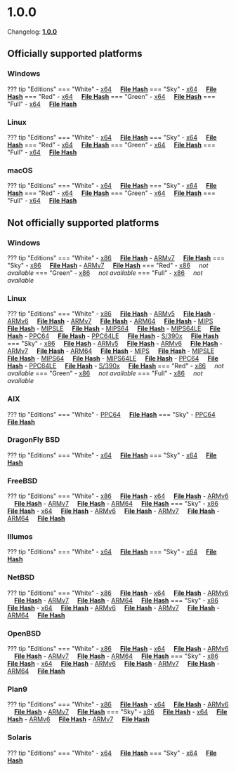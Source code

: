 # 1.0.0

Changelog: [**1.0.0**](../Changelog.md#101-_-july-09-2020)

## Officially supported platforms

### Windows

??? tip "Editions"
    === "White"
        - [x64](../../dl/1.0.0/white/windows/dixer_amd64.exe) &nbsp;&nbsp;&nbsp; **<a href="../../dl/?info=1.0.0/white/windows/dixer_amd64.exe" target="_blank">File Hash</a>**
    === "Sky"
        - [x64](../../dl/1.0.0/sky/windows/dixer_amd64.exe) &nbsp;&nbsp;&nbsp; **<a href="../../dl/?info=1.0.0/sky/windows/dixer_amd64.exe" target="_blank">File Hash</a>**
    === "Red"
        - [x64](../../dl/1.0.0/red/windows/dixer_amd64.exe) &nbsp;&nbsp;&nbsp; **<a href="../../dl/?info=1.0.0/red/windows/dixer_amd64.exe" target="_blank">File Hash</a>**
    === "Green"
        - [x64](../../dl/1.0.0/green/windows/dixer_amd64.exe) &nbsp;&nbsp;&nbsp; **<a href="../../dl/?info=1.0.0/green/windows/dixer_amd64.exe" target="_blank">File Hash</a>**
    === "Full"
        - [x64](../../dl/1.0.0/full/windows/dixer_amd64.exe) &nbsp;&nbsp;&nbsp; **<a href="../../dl/?info=1.0.0/full/windows/dixer_amd64.exe" target="_blank">File Hash</a>**

### Linux

??? tip "Editions"
    === "White"
        - [x64](../../dl/1.0.0/white/linux/dixer_amd64) &nbsp;&nbsp;&nbsp; **<a href="../../dl/?info=1.0.0/white/linux/dixer_amd64" target="_blank">File Hash</a>**
    === "Sky"
        - [x64](../../dl/1.0.0/sky/linux/dixer_amd64) &nbsp;&nbsp;&nbsp; **<a href="../../dl/?info=1.0.0/sky/linux/dixer_amd64" target="_blank">File Hash</a>**
    === "Red"
        - [x64](../../dl/1.0.0/red/linux/dixer_amd64) &nbsp;&nbsp;&nbsp; **<a href="../../dl/?info=1.0.0/red/linux/dixer_amd64" target="_blank">File Hash</a>**
    === "Green"
        - [x64](../../dl/1.0.0/green/linux/dixer_amd64) &nbsp;&nbsp;&nbsp; **<a href="../../dl/?info=1.0.0/green/linux/dixer_amd64" target="_blank">File Hash</a>**
    === "Full"
        - [x64](../../dl/1.0.0/full/linux/dixer_amd64) &nbsp;&nbsp;&nbsp; **<a href="../../dl/?info=1.0.0/full/linux/dixer_amd64" target="_blank">File Hash</a>**

### macOS

??? tip "Editions"
    === "White"
        - [x64](../../dl/1.0.0/white/darwin/dixer_amd64) &nbsp;&nbsp;&nbsp; **<a href="../../dl/?info=1.0.0/white/darwin/dixer_amd64" target="_blank">File Hash</a>**
    === "Sky"
        - [x64](../../dl/1.0.0/sky/darwin/dixer_amd64) &nbsp;&nbsp;&nbsp; **<a href="../../dl/?info=1.0.0/sky/darwin/dixer_amd64" target="_blank">File Hash</a>**
    === "Red"
        - [x64](../../dl/1.0.0/red/darwin/dixer_amd64) &nbsp;&nbsp;&nbsp; **<a href="../../dl/?info=1.0.0/red/darwin/dixer_amd64" target="_blank">File Hash</a>**
    === "Green"
        - [x64](../../dl/1.0.0/green/darwin/dixer_amd64) &nbsp;&nbsp;&nbsp; **<a href="../../dl/?info=1.0.0/green/darwin/dixer_amd64" target="_blank">File Hash</a>**
    === "Full"
        - [x64](../../dl/1.0.0/full/darwin/dixer_amd64) &nbsp;&nbsp;&nbsp; **<a href="../../dl/?info=1.0.0/full/darwin/dixer_amd64" target="_blank">File Hash</a>**

## Not officially supported platforms

### Windows

??? tip "Editions"
    === "White"
        - [x86](../../dl/1.0.0/white/windows/dixer_386.exe) &nbsp;&nbsp;&nbsp; **<a href="../../dl/?info=1.0.0/white/windows/dixer_386.exe" target="_blank">File Hash</a>**
        - [ARMv7](../../dl/1.0.0/white/windows/dixer_armV7.exe) &nbsp;&nbsp;&nbsp; **<a href="../../dl/?info=1.0.0/white/windows/dixer_armV7.exe" target="_blank">File Hash</a>**
    === "Sky"
        - [x86](../../dl/1.0.0/sky/windows/dixer_386.exe) &nbsp;&nbsp;&nbsp; **<a href="../../dl/?info=1.0.0/sky/windows/dixer_386.exe" target="_blank">File Hash</a>**
        - [ARMv7](../../dl/1.0.0/white/windows/dixer_armV7.exe) &nbsp;&nbsp;&nbsp; **<a href="../../dl/?info=1.0.0/sky/windows/dixer_armV7.exe" target="_blank">File Hash</a>**
    === "Red"
        - [x86](../../dl/1.0.0/red/windows/dixer_386.exe) &nbsp;&nbsp;&nbsp; *not available*
    === "Green"
        - [x86](../../dl/1.0.0/green/windows/dixer_386.exe) &nbsp;&nbsp;&nbsp; *not available*
    === "Full"
        - [x86](../../dl/1.0.0/full/windows/dixer_386.exe) &nbsp;&nbsp;&nbsp; *not available*

### Linux

??? tip "Editions"
    === "White"
        - [x86](../../dl/1.0.0/white/linux/dixer_386) &nbsp;&nbsp;&nbsp; **<a href="../../dl/?info=1.0.0/white/linux/dixer_386" target="_blank">File Hash</a>**
        - [ARMv5](../../dl/1.0.0/white/linux/dixer_armV5) &nbsp;&nbsp;&nbsp; **<a href="../../dl/?info=1.0.0/white/linux/dixer_armV5" target="_blank">File Hash</a>**
        - [ARMv6](../../dl/1.0.0/white/linux/dixer_armV6) &nbsp;&nbsp;&nbsp; **<a href="../../dl/?info=1.0.0/white/linux/dixer_armV6" target="_blank">File Hash</a>**
        - [ARMv7](../../dl/1.0.0/white/linux/dixer_armV7) &nbsp;&nbsp;&nbsp; **<a href="../../dl/?info=1.0.0/white/linux/dixer_armV7" target="_blank">File Hash</a>**
        - [ARM64](../../dl/1.0.0/white/linux/dixer_arm64) &nbsp;&nbsp;&nbsp; **<a href="../../dl/?info=1.0.0/white/linux/dixer_arm64" target="_blank">File Hash</a>**
        - [MIPS](../../dl/1.0.0/white/linux/dixer_mips) &nbsp;&nbsp;&nbsp; **<a href="../../dl/?info=1.0.0/white/linux/dixer_mips" target="_blank">File Hash</a>**
        - [MIPSLE](../../dl/1.0.0/white/linux/dixer_mipsle) &nbsp;&nbsp;&nbsp; **<a href="../../dl/?info=1.0.0/white/linux/dixer_mipsle" target="_blank">File Hash</a>**
        - [MIPS64](../../dl/1.0.0/white/linux/dixer_mips64) &nbsp;&nbsp;&nbsp; **<a href="../../dl/?info=1.0.0/white/linux/dixer_mips64" target="_blank">File Hash</a>**
        - [MIPS64LE](../../dl/1.0.0/white/linux/dixer_mips64le) &nbsp;&nbsp;&nbsp; **<a href="../../dl/?info=1.0.0/white/linux/dixer_mips64le" target="_blank">File Hash</a>**
        - [PPC64](../../dl/1.0.0/white/linux/dixer_ppc64) &nbsp;&nbsp;&nbsp; **<a href="../../dl/?info=1.0.0/white/linux/dixer_ppc64" target="_blank">File Hash</a>**
        - [PPC64LE](../../dl/1.0.0/white/linux/dixer_ppc64le) &nbsp;&nbsp;&nbsp; **<a href="../../dl/?info=1.0.0/white/linux/dixer_ppc64le" target="_blank">File Hash</a>**
        - [S/390x](../../dl/1.0.0/white/linux/dixer_s390x) &nbsp;&nbsp;&nbsp; **<a href="../../dl/?info=1.0.0/white/linux/dixer_s390x" target="_blank">File Hash</a>**
    === "Sky"
        - [x86](../../dl/1.0.0/sky/linux/dixer_386) &nbsp;&nbsp;&nbsp; **<a href="../../dl/?info=1.0.0/sky/linux/dixer_386" target="_blank">File Hash</a>**
        - [ARMv5](../../dl/1.0.0/sky/linux/dixer_armV5) &nbsp;&nbsp;&nbsp; **<a href="../../dl/?info=1.0.0/sky/linux/dixer_armV5" target="_blank">File Hash</a>**
        - [ARMv6](../../dl/1.0.0/sky/linux/dixer_armV6) &nbsp;&nbsp;&nbsp; **<a href="../../dl/?info=1.0.0/sky/linux/dixer_armV6" target="_blank">File Hash</a>**
        - [ARMv7](../../dl/1.0.0/sky/linux/dixer_armV7) &nbsp;&nbsp;&nbsp; **<a href="../../dl/?info=1.0.0/sky/linux/dixer_armV7" target="_blank">File Hash</a>**
        - [ARM64](../../dl/1.0.0/sky/linux/dixer_arm64) &nbsp;&nbsp;&nbsp; **<a href="../../dl/?info=1.0.0/sky/linux/dixer_arm64" target="_blank">File Hash</a>**
        - [MIPS](../../dl/1.0.0/sky/linux/dixer_mips) &nbsp;&nbsp;&nbsp; **<a href="../../dl/?info=1.0.0/sky/linux/dixer_mips" target="_blank">File Hash</a>**
        - [MIPSLE](../../dl/1.0.0/sky/linux/dixer_mipsle) &nbsp;&nbsp;&nbsp; **<a href="../../dl/?info=1.0.0/sky/linux/dixer_mipsle" target="_blank">File Hash</a>**
        - [MIPS64](../../dl/1.0.0/sky/linux/dixer_mips64) &nbsp;&nbsp;&nbsp; **<a href="../../dl/?info=1.0.0/sky/linux/dixer_mips64" target="_blank">File Hash</a>**
        - [MIPS64LE](../../dl/1.0.0/sky/linux/dixer_mips64le) &nbsp;&nbsp;&nbsp; **<a href="../../dl/?info=1.0.0/sky/linux/dixer_mips64le" target="_blank">File Hash</a>**
        - [PPC64](../../dl/1.0.0/sky/linux/dixer_ppc64) &nbsp;&nbsp;&nbsp; **<a href="../../dl/?info=1.0.0/sky/linux/dixer_ppc64" target="_blank">File Hash</a>**
        - [PPC64LE](../../dl/1.0.0/sky/linux/dixer_ppc64le) &nbsp;&nbsp;&nbsp; **<a href="../../dl/?info=1.0.0/sky/linux/dixer_ppc64le" target="_blank">File Hash</a>**
        - [S/390x](../../dl/1.0.0/sky/linux/dixer_s390x) &nbsp;&nbsp;&nbsp; **<a href="../../dl/?info=1.0.0/sky/linux/dixer_s390x" target="_blank">File Hash</a>**
    === "Red"
        - [x86](../../dl/1.0.0/red/linux/dixer_386) &nbsp;&nbsp;&nbsp; *not available*
    === "Green"
        - [x86](../../dl/1.0.0/green/linux/dixer_386) &nbsp;&nbsp;&nbsp; *not available*
    === "Full"
        - [x86](../../dl/1.0.0/full/linux/dixer_386) &nbsp;&nbsp;&nbsp; *not available*

### AIX

??? tip "Editions"
    === "White"
        - [PPC64](../../dl/1.0.0/white/aix/dixer_ppc64) &nbsp;&nbsp;&nbsp; **<a href="../../dl/?info=1.0.0/white/aix/dixer_ppc64" target="_blank">File Hash</a>**
    === "Sky"
        - [PPC64](../../dl/1.0.0/sky/aix/dixer_ppc64) &nbsp;&nbsp;&nbsp; **<a href="../../dl/?info=1.0.0/sky/aix/dixer_ppc64" target="_blank">File Hash</a>**

### DragonFly BSD

??? tip "Editions"
    === "White"
        - [x64](../../dl/1.0.0/white/dragonfly/dixer_amd64) &nbsp;&nbsp;&nbsp; **<a href="../../dl/?info=1.0.0/white/dragonfly/dixer_amd64" target="_blank">File Hash</a>**
    === "Sky"
        - [x64](../../dl/1.0.0/sky/dragonfly/dixer_amd64) &nbsp;&nbsp;&nbsp; **<a href="../../dl/?info=1.0.0/sky/dragonfly/dixer_amd64" target="_blank">File Hash</a>**

### FreeBSD

??? tip "Editions"
    === "White"
        - [x86](../../dl/1.0.0/white/freebsd/dixer_386) &nbsp;&nbsp;&nbsp; **<a href="../../dl/?info=1.0.0/white/freebsd/dixer_386" target="_blank">File Hash</a>**
        - [x64](../../dl/1.0.0/white/freebsd/dixer_amd64) &nbsp;&nbsp;&nbsp; **<a href="../../dl/?info=1.0.0/white/freebsd/dixer_amd64" target="_blank">File Hash</a>**
        - [ARMv6](../../dl/1.0.0/white/freebsd/dixer_armV6) &nbsp;&nbsp;&nbsp; **<a href="../../dl/?info=1.0.0/white/freebsd/dixer_armV6" target="_blank">File Hash</a>**
        - [ARMv7](../../dl/1.0.0/white/freebsd/dixer_armV7) &nbsp;&nbsp;&nbsp; **<a href="../../dl/?info=1.0.0/white/freebsd/dixer_armV7" target="_blank">File Hash</a>**
        - [ARM64](../../dl/1.0.0/white/freebsd/dixer_arm64) &nbsp;&nbsp;&nbsp; **<a href="../../dl/?info=1.0.0/white/freebsd/dixer_arm64" target="_blank">File Hash</a>**
    === "Sky"
        - [x86](../../dl/1.0.0/sky/freebsd/dixer_386) &nbsp;&nbsp;&nbsp; **<a href="../../dl/?info=1.0.0/sky/freebsd/dixer_386" target="_blank">File Hash</a>**
        - [x64](../../dl/1.0.0/sky/freebsd/dixer_amd64) &nbsp;&nbsp;&nbsp; **<a href="../../dl/?info=1.0.0/sky/freebsd/dixer_amd64" target="_blank">File Hash</a>**
        - [ARMv6](../../dl/1.0.0/sky/freebsd/dixer_armV6) &nbsp;&nbsp;&nbsp; **<a href="../../dl/?info=1.0.0/sky/freebsd/dixer_armV6" target="_blank">File Hash</a>**
        - [ARMv7](../../dl/1.0.0/sky/freebsd/dixer_armV7) &nbsp;&nbsp;&nbsp; **<a href="../../dl/?info=1.0.0/sky/freebsd/dixer_armV7" target="_blank">File Hash</a>**
        - [ARM64](../../dl/1.0.0/sky/freebsd/dixer_arm64) &nbsp;&nbsp;&nbsp; **<a href="../../dl/?info=1.0.0/sky/freebsd/dixer_arm64" target="_blank">File Hash</a>**

### Illumos

??? tip "Editions"
    === "White"
        - [x64](../../dl/1.0.0/white/illumos/dixer_amd64) &nbsp;&nbsp;&nbsp; **<a href="../../dl/?info=1.0.0/white/illumos/dixer_amd64" target="_blank">File Hash</a>**
    === "Sky"
        - [x64](../../dl/1.0.0/sky/illumos/dixer_amd64) &nbsp;&nbsp;&nbsp; **<a href="../../dl/?info=1.0.0/sky/illumos/dixer_amd64" target="_blank">File Hash</a>**

### NetBSD

??? tip "Editions"
    === "White"
        - [x86](../../dl/1.0.0/white/netbsd/dixer_386) &nbsp;&nbsp;&nbsp; **<a href="../../dl/?info=1.0.0/white/netbsd/dixer_386" target="_blank">File Hash</a>**
        - [x64](../../dl/1.0.0/white/netbsd/dixer_amd64) &nbsp;&nbsp;&nbsp; **<a href="../../dl/?info=1.0.0/white/netbsd/dixer_amd64" target="_blank">File Hash</a>**
        - [ARMv6](../../dl/1.0.0/white/netbsd/dixer_armV6) &nbsp;&nbsp;&nbsp; **<a href="../../dl/?info=1.0.0/white/netbsd/dixer_armV6" target="_blank">File Hash</a>**
        - [ARMv7](../../dl/1.0.0/white/netbsd/dixer_armV7) &nbsp;&nbsp;&nbsp; **<a href="../../dl/?info=1.0.0/white/netbsd/dixer_armV7" target="_blank">File Hash</a>**
        - [ARM64](../../dl/1.0.0/white/netbsd/dixer_arm64) &nbsp;&nbsp;&nbsp; **<a href="../../dl/?info=1.0.0/white/netbsd/dixer_arm64" target="_blank">File Hash</a>**
    === "Sky"
        - [x86](../../dl/1.0.0/sky/netbsd/dixer_386) &nbsp;&nbsp;&nbsp; **<a href="../../dl/?info=1.0.0/sky/netbsd/dixer_386" target="_blank">File Hash</a>**
        - [x64](../../dl/1.0.0/sky/netbsd/dixer_amd64) &nbsp;&nbsp;&nbsp; **<a href="../../dl/?info=1.0.0/sky/netbsd/dixer_amd64" target="_blank">File Hash</a>**
        - [ARMv6](../../dl/1.0.0/sky/netbsd/dixer_armV6) &nbsp;&nbsp;&nbsp; **<a href="../../dl/?info=1.0.0/sky/netbsd/dixer_armV6" target="_blank">File Hash</a>**
        - [ARMv7](../../dl/1.0.0/sky/netbsd/dixer_armV7) &nbsp;&nbsp;&nbsp; **<a href="../../dl/?info=1.0.0/sky/netbsd/dixer_armV7" target="_blank">File Hash</a>**
        - [ARM64](../../dl/1.0.0/sky/netbsd/dixer_arm64) &nbsp;&nbsp;&nbsp; **<a href="../../dl/?info=1.0.0/sky/netbsd/dixer_arm64" target="_blank">File Hash</a>**

### OpenBSD

??? tip "Editions"
    === "White"
        - [x86](../../dl/1.0.0/white/openbsd/dixer_386) &nbsp;&nbsp;&nbsp; **<a href="../../dl/?info=1.0.0/white/openbsd/dixer_386" target="_blank">File Hash</a>**
        - [x64](../../dl/1.0.0/white/openbsd/dixer_amd64) &nbsp;&nbsp;&nbsp; **<a href="../../dl/?info=1.0.0/white/openbsd/dixer_amd64" target="_blank">File Hash</a>**
        - [ARMv6](../../dl/1.0.0/white/openbsd/dixer_armV6) &nbsp;&nbsp;&nbsp; **<a href="../../dl/?info=1.0.0/white/openbsd/dixer_armV6" target="_blank">File Hash</a>**
        - [ARMv7](../../dl/1.0.0/white/openbsd/dixer_armV7) &nbsp;&nbsp;&nbsp; **<a href="../../dl/?info=1.0.0/white/openbsd/dixer_armV7" target="_blank">File Hash</a>**
        - [ARM64](../../dl/1.0.0/white/openbsd/dixer_arm64) &nbsp;&nbsp;&nbsp; **<a href="../../dl/?info=1.0.0/white/openbsd/dixer_arm64" target="_blank">File Hash</a>**
    === "Sky"
        - [x86](../../dl/1.0.0/sky/openbsd/dixer_386) &nbsp;&nbsp;&nbsp; **<a href="../../dl/?info=1.0.0/sky/openbsd/dixer_386" target="_blank">File Hash</a>**
        - [x64](../../dl/1.0.0/sky/openbsd/dixer_amd64) &nbsp;&nbsp;&nbsp; **<a href="../../dl/?info=1.0.0/sky/openbsd/dixer_amd64" target="_blank">File Hash</a>**
        - [ARMv6](../../dl/1.0.0/sky/openbsd/dixer_armV6) &nbsp;&nbsp;&nbsp; **<a href="../../dl/?info=1.0.0/sky/openbsd/dixer_armV6" target="_blank">File Hash</a>**
        - [ARMv7](../../dl/1.0.0/sky/openbsd/dixer_armV7) &nbsp;&nbsp;&nbsp; **<a href="../../dl/?info=1.0.0/sky/openbsd/dixer_armV7" target="_blank">File Hash</a>**
        - [ARM64](../../dl/1.0.0/sky/openbsd/dixer_arm64) &nbsp;&nbsp;&nbsp; **<a href="../../dl/?info=1.0.0/sky/openbsd/dixer_arm64" target="_blank">File Hash</a>**

### Plan9

??? tip "Editions"
    === "White"
        - [x86](../../dl/1.0.0/white/plan9/dixer_386) &nbsp;&nbsp;&nbsp; **<a href="../../dl/?info=1.0.0/white/plan9/dixer_386" target="_blank">File Hash</a>**
        - [x64](../../dl/1.0.0/white/plan9/dixer_amd64) &nbsp;&nbsp;&nbsp; **<a href="../../dl/?info=1.0.0/white/plan9/dixer_amd64" target="_blank">File Hash</a>**
        - [ARMv6](../../dl/1.0.0/white/plan9/dixer_armV6) &nbsp;&nbsp;&nbsp; **<a href="../../dl/?info=1.0.0/white/plan9/dixer_armV6" target="_blank">File Hash</a>**
        - [ARMv7](../../dl/1.0.0/white/plan9/dixer_armV7) &nbsp;&nbsp;&nbsp; **<a href="../../dl/?info=1.0.0/white/plan9/dixer_armV7" target="_blank">File Hash</a>**
    === "Sky"
        - [x86](../../dl/1.0.0/sky/plan9/dixer_386) &nbsp;&nbsp;&nbsp; **<a href="../../dl/?info=1.0.0/sky/plan9/dixer_386" target="_blank">File Hash</a>**
        - [x64](../../dl/1.0.0/sky/plan9/dixer_amd64) &nbsp;&nbsp;&nbsp; **<a href="../../dl/?info=1.0.0/sky/plan9/dixer_amd64" target="_blank">File Hash</a>**
        - [ARMv6](../../dl/1.0.0/sky/plan9/dixer_armV6) &nbsp;&nbsp;&nbsp; **<a href="../../dl/?info=1.0.0/sky/plan9/dixer_armV6" target="_blank">File Hash</a>**
        - [ARMv7](../../dl/1.0.0/sky/plan9/dixer_armV7) &nbsp;&nbsp;&nbsp; **<a href="../../dl/?info=1.0.0/sky/plan9/dixer_armV7" target="_blank">File Hash</a>**

### Solaris

??? tip "Editions"
    === "White"
        - [x64](../../dl/1.0.0/white/solaris/dixer_amd64) &nbsp;&nbsp;&nbsp; **<a href="../../dl/?info=1.0.0/white/solaris/dixer_amd64" target="_blank">File Hash</a>**
    === "Sky"
        - [x64](../../dl/1.0.0/sky/solaris/dixer_amd64) &nbsp;&nbsp;&nbsp; **<a href="../../dl/?info=1.0.0/sky/solaris/dixer_amd64" target="_blank">File Hash</a>**
